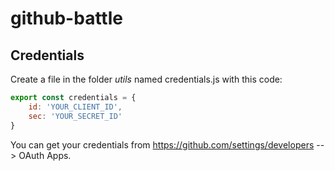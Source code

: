 # github-battle

## Credentials
Create a file in the folder _utils_ named credentials.js with this code:
```js
export const credentials = {
    id: 'YOUR_CLIENT_ID',
    sec: 'YOUR_SECRET_ID'
}
```
You can get your credentials from https://github.com/settings/developers --> OAuth Apps.